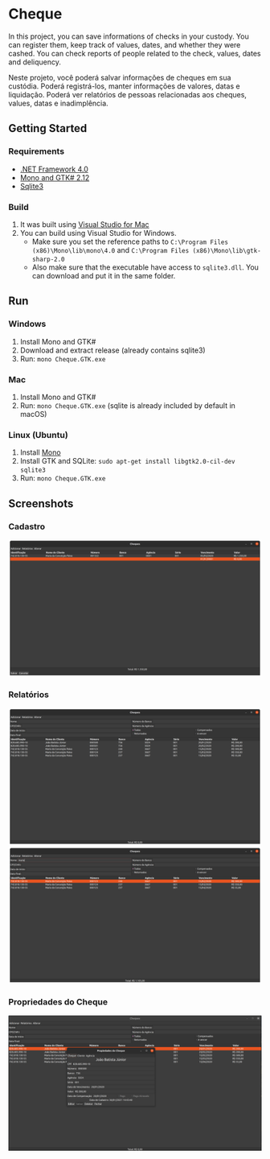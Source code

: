# Cheque

In this project, you can save informations of checks in your custody.
You can register them, keep track of values, dates, and whether they were cashed.
You can check reports of people related to the check, values, dates and deliquency.

Neste projeto, você poderá salvar informações de cheques em sua custódia.
Poderá registrá-los, manter informações de valores, datas e liquidação.
Poderá ver relatórios de pessoas relacionadas aos cheques, values, datas e inadimplência.

## Getting Started

### Requirements

- [.NET Framework 4.0](https://dotnet.microsoft.com/download/dotnet-framework)
- [Mono and GTK# 2.12](https://www.mono-project.com/download/stable/)
- [Sqlite3](https://www.sqlite.org/download.html)

### Build

1. It was built using [Visual Studio for Mac](https://visualstudio.microsoft.com/vs/mac/)
2. You can build using Visual Studio for Windows.
   - Make sure you set the reference paths to `C:\Program Files (x86)\Mono\lib\mono\4.0` and `C:\Program Files (x86)\Mono\lib\gtk-sharp-2.0`
   - Also make sure that the executable have access to `sqlite3.dll`. You can download and put it in the same folder.

## Run

### Windows

1. Install Mono and GTK#
2. Download and extract release (already contains sqlite3)
3. Run: `mono Cheque.GTK.exe`

### Mac

1. Install Mono and GTK#
2. Run: `mono Cheque.GTK.exe` (sqlite is already included by default in macOS)

### Linux (Ubuntu)

1. Install [Mono](https://www.mono-project.com/download/stable/#download-lin)
2. Install GTK and SQLite: `sudo apt-get install libgtk2.0-cil-dev sqlite3`
3. Run: `mono Cheque.GTK.exe`

## Screenshots

### Cadastro

![Cadastro](docs/screenshots/cadastro.png?raw=true)

### Relatórios

![Relatório 1](docs/screenshots/relatorio-1.png?raw=true)
![Relatório 2](docs/screenshots/relatorio-2.png?raw=true)

### Propriedades do Cheque

![Propriedades](docs/screenshots/propriedades.png?raw=true)
